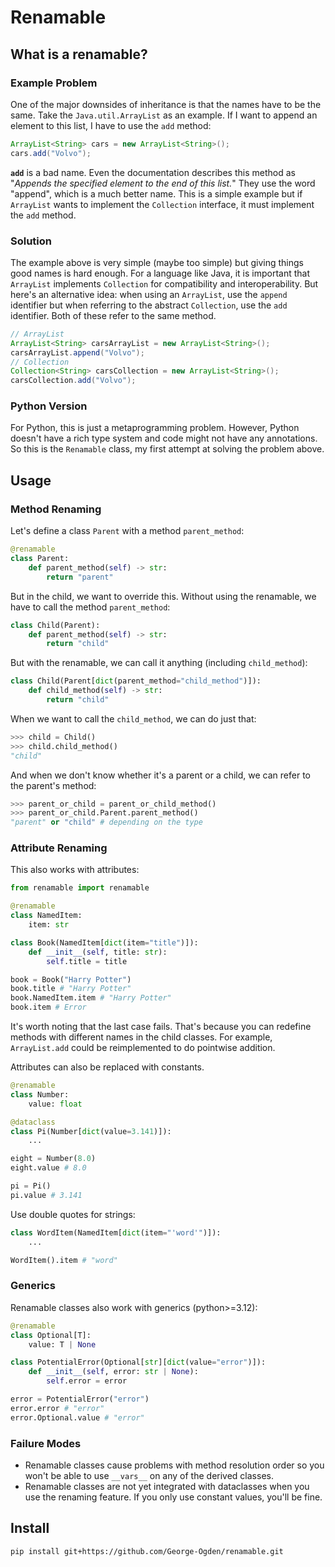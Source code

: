 # Renamable

## What is a renamable?

### Example Problem

One of the major downsides of inheritance is that the names have to be the same.
Take the `Java.util.ArrayList` as an example.
If I want to append an element to this list, I have to use the `add` method:

```java
ArrayList<String> cars = new ArrayList<String>();
cars.add("Volvo");
```

**`add`** is a bad name.
Even the documentation describes this method as "_Appends the specified element to the end of this list._"
They use the word "append", which is a much better name.
This is a simple example but if `ArrayList` wants to implement the `Collection` interface, it must implement the `add` method.

### Solution

The example above is very simple (maybe too simple) but giving things good names is hard enough.
For a language like Java, it is important that `ArrayList` implements `Collection` for compatibility and interoperability.
But here's an alternative idea: when using an `ArrayList`, use the `append` identifier but when referring to the abstract `Collection`, use the `add` identifier.
Both of these refer to the same method.

```java
// ArrayList
ArrayList<String> carsArrayList = new ArrayList<String>();
carsArrayList.append("Volvo");
// Collection
Collection<String> carsCollection = new ArrayList<String>();
carsCollection.add("Volvo");
```

### Python Version

For Python, this is just a metaprogramming problem.
However, Python doesn't have a rich type system and code might not have any annotations.
So this is the `Renamable` class, my first attempt at solving the problem above.

## Usage

### Method Renaming

Let's define a class `Parent` with a method `parent_method`:

```python
@renamable
class Parent:
    def parent_method(self) -> str:
        return "parent"
```

But in the child, we want to override this.
Without using the renamable, we have to call the method `parent_method`:

```python
class Child(Parent):
    def parent_method(self) -> str:
        return "child"
```

But with the renamable, we can call it anything (including `child_method`):

```python
class Child(Parent[dict(parent_method="child_method")]):
    def child_method(self) -> str:
        return "child"
```

When we want to call the `child_method`, we can do just that:

```python
>>> child = Child()
>>> child.child_method()
"child"
```

And when we don't know whether it's a parent or a child, we can refer to the parent's method:

```python
>>> parent_or_child = parent_or_child_method()
>>> parent_or_child.Parent.parent_method()
"parent" or "child" # depending on the type
```

### Attribute Renaming

This also works with attributes:

```python
from renamable import renamable

@renamable
class NamedItem:
    item: str

class Book(NamedItem[dict(item="title")]):
    def __init__(self, title: str):
        self.title = title

book = Book("Harry Potter")
book.title # "Harry Potter"
book.NamedItem.item # "Harry Potter"
book.item # Error
```

It's worth noting that the last case fails.
That's because you can redefine methods with different names in the child classes.
For example, `ArrayList.add` could be reimplemented to do pointwise addition.

Attributes can also be replaced with constants.

```python
@renamable
class Number:
    value: float

@dataclass
class Pi(Number[dict(value=3.141)]):
    ...

eight = Number(8.0)
eight.value # 8.0

pi = Pi()
pi.value # 3.141
```

Use double quotes for strings:

```python
class WordItem(NamedItem[dict(item="'word'")]):
    ...

WordItem().item # "word"
```

### Generics

Renamable classes also work with generics (python>=3.12):

```python
@renamable
class Optional[T]:
    value: T | None

class PotentialError(Optional[str][dict(value="error")]):
    def __init__(self, error: str | None):
        self.error = error

error = PotentialError("error")
error.error # "error"
error.Optional.value # "error"
```

### Failure Modes

-   Renamable classes cause problems with method resolution order so you won't be able to use `__vars__` on any of the derived classes.
-   Renamable classes are not yet integrated with dataclasses when you use the renaming feature.
    If you only use constant values, you'll be fine.

## Install

```bash
pip install git+https://github.com/George-Ogden/renamable.git
```
